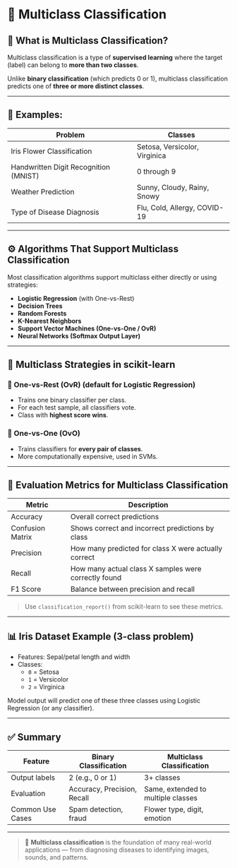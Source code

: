 # 🌈 Multiclass Classification

## 📘 What is Multiclass Classification?

Multiclass classification is a type of **supervised learning** where the target (label) can belong to **more than two classes**.

Unlike **binary classification** (which predicts 0 or 1), multiclass classification predicts one of **three or more distinct classes**.

---

## 🧠 Examples:

| Problem                                 | Classes                          |
|----------------------------------------|----------------------------------|
| Iris Flower Classification             | Setosa, Versicolor, Virginica   |
| Handwritten Digit Recognition (MNIST)  | 0 through 9                     |
| Weather Prediction                     | Sunny, Cloudy, Rainy, Snowy     |
| Type of Disease Diagnosis              | Flu, Cold, Allergy, COVID-19    |

---

## ⚙️ Algorithms That Support Multiclass Classification

Most classification algorithms support multiclass either directly or using strategies:

- **Logistic Regression** (with One-vs-Rest)
- **Decision Trees**
- **Random Forests**
- **K-Nearest Neighbors**
- **Support Vector Machines (One-vs-One / OvR)**
- **Neural Networks (Softmax Output Layer)**

---

## 🧰 Multiclass Strategies in scikit-learn

### 🔹 One-vs-Rest (OvR) (default for Logistic Regression)

- Trains one binary classifier per class.
- For each test sample, all classifiers vote.
- Class with **highest score wins**.

### 🔹 One-vs-One (OvO)

- Trains classifiers for **every pair of classes**.
- More computationally expensive, used in SVMs.

---

## 🧪 Evaluation Metrics for Multiclass Classification

| Metric         | Description                                            |
|----------------|--------------------------------------------------------|
| Accuracy       | Overall correct predictions                            |
| Confusion Matrix | Shows correct and incorrect predictions by class     |
| Precision      | How many predicted for class X were actually correct   |
| Recall         | How many actual class X samples were correctly found   |
| F1 Score       | Balance between precision and recall                   |

> Use `classification_report()` from scikit-learn to see these metrics.

---

## 📊 Iris Dataset Example (3-class problem)

- Features: Sepal/petal length and width
- Classes:
  - `0` = Setosa
  - `1` = Versicolor
  - `2` = Virginica

Model output will predict one of these three classes using Logistic Regression (or any classifier).

---

## ✅ Summary

| Feature             | Binary Classification   | Multiclass Classification    |
|---------------------|-------------------------|-------------------------------|
| Output labels       | 2 (e.g., 0 or 1)         | 3+ classes                    |
| Evaluation          | Accuracy, Precision, Recall | Same, extended to multiple classes |
| Common Use Cases    | Spam detection, fraud     | Flower type, digit, emotion  |

---

> 🎯 **Multiclass classification** is the foundation of many real-world applications — from diagnosing diseases to identifying images, sounds, and patterns.

